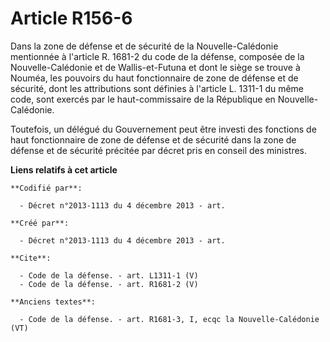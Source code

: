 # Article R156-6

Dans la zone de défense et de sécurité de la Nouvelle-Calédonie mentionnée à l'article R. 1681-2 du code de la défense,
composée de la Nouvelle-Calédonie et de Wallis-et-Futuna et dont le siège se trouve à Nouméa, les pouvoirs du haut
fonctionnaire de zone de défense et de sécurité, dont les attributions sont définies à l'article L. 1311-1 du même code, sont
exercés par le haut-commissaire de la République en Nouvelle-Calédonie. 

Toutefois, un délégué du Gouvernement peut être investi des fonctions de haut fonctionnaire de zone de défense et de sécurité
dans la zone de défense et de sécurité précitée par décret pris en conseil des ministres.

**Liens relatifs à cet article**

	**Codifié par**:

	  - Décret n°2013-1113 du 4 décembre 2013 - art.

	**Créé par**:

	  - Décret n°2013-1113 du 4 décembre 2013 - art.

	**Cite**:

	  - Code de la défense. - art. L1311-1 (V)
	  - Code de la défense. - art. R1681-2 (V)

	**Anciens textes**:

	  - Code de la défense. - art. R1681-3, I, ecqc la Nouvelle-Calédonie (VT)
